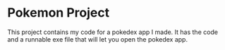 # Pokemon Project
This project contains my code for a pokedex app I made. It has the code and a runnable exe file that will let you open the pokedex app.
